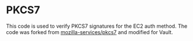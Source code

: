 # PKCS7

This code is used to verify PKCS7 signatures for the EC2 auth method. The code
was forked from [mozilla-services/pkcs7](https://github.com/mozilla-services/pkcs7)
and modified for Vault.

